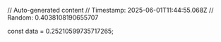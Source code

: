 // Auto-generated content
// Timestamp: 2025-06-01T11:44:55.068Z
// Random: 0.4038108190655707

const data = 0.25210599735717265;